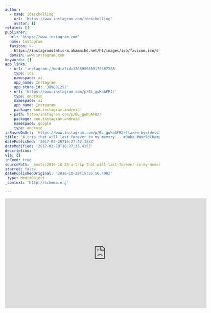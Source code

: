 ```yaml
---
author:
  - name: ideschelling
    url: 'https://www.instagram.com/ideschelling'
    avatar: {}
related: []
publisher:
  url: 'https://www.instagram.com'
  name: Instagram
  favicon: >-
    https://instagramstatic-a.akamaihd.net/h1/images/ico/favicon.ico/dfa85bb1fd63.ico
  domain: www.instagram.com
keywords: []
app_links:
  - url: 'instagram://media?id=1368956859175687286'
    type: ios
    namespace: ai
    app_name: Instagram
    app_store_id: '389801252'
  - url: 'https://www.instagram.com/p/BL_gwKoAFR2/'
    type: android
    namespace: ai
    app_name: Instagram
    package: com.instagram.android
  - path: https/instagram.com/p/BL_gwKoAFR2/
    package: com.instagram.android
    namespace: google
    type: android
isBasedOnUrl: 'https://www.instagram.com/p/BL_gwKoAFR2/?taken-by=ideschelling'
title: 'A trip that will last forever in my memory... #Doha #WorldChampionships'
datePublished: '2017-02-20T16:27:42.128Z'
dateModified: '2017-02-20T16:27:35.415Z'
description: ''
via: {}
inFeed: true
sourcePath: _posts/2016-10-28-a-trip-that-will-last-forever-in-my-memory-doha-worldch.md
starred: false
datePublishedOriginal: '2016-10-28T15:55:56.490Z'
_type: MediaObject
_context: 'http://schema.org'

---
```

<iframe src="https://cdn.embedly.com/widgets/media.html?src=http%3A%2F%2Fscontent.cdninstagram.com%2Ft50.2886-16%2F14836580_417553298632314_8509247313447747584_n.mp4&amp;src_secure=1&amp;url=https%3A%2F%2Fwww.instagram.com%2Fp%2FBL_gwKoAFR2%2F&amp;image=https%3A%2F%2Fscontent.cdninstagram.com%2Ft51.2885-15%2Fe15%2F14723080_1813695212250975_6144966914780168192_n.jpg%3Fig_cache_key%3DMTM2ODk1Njg1OTE3NTY4NzI4Ng%253D%253D.2&amp;key=b7d04c9b404c499eba89ee7072e1c4f7&amp;type=video%2Fmp4&amp;schema=instagram" width="658" height="359" scrolling="no" frameborder="0" allowfullscreen="" style=""></iframe>